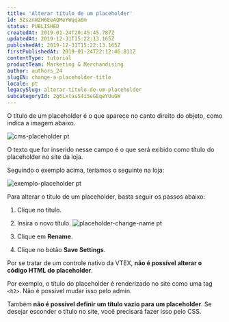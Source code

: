```yaml
---
title: 'Alterar título de um placeholder'
id: 5ZsznWZH6EeAQMeYWqqa0m
status: PUBLISHED
createdAt: 2019-01-24T20:45:45.787Z
updatedAt: 2019-12-31T15:22:13.165Z
publishedAt: 2019-12-31T15:22:13.165Z
firstPublishedAt: 2019-01-24T22:12:46.811Z
contentType: tutorial
productTeam: Marketing & Merchandising
author: authors_24
slugEN: change-a-placeholder-title
locale: pt
legacySlug: alterar-titulo-de-um-placeholder
subcategoryId: 2g6LxtasS4iSeGEqeYUuGW
---
```


O título de um placeholder é o que aparece no canto direito do objeto, como indica a imagem abaixo.

![cms-placeholder pt](https://images.ctfassets.net/alneenqid6w5/2B81NqQBPqi6MgEAawOU4I/00578c25664eab1bded200712d574959/placeholder_destaque.png)

O texto que for inserido nesse campo é o que será exibido como título do placeholder no site da loja.

Seguindo o exemplo acima, teríamos o seguinte na loja:

![exemplo-placeholder pt](//images.ctfassets.net/alneenqid6w5/3J1Xr0TrkQU8EoYsss26Ke/84287c72e31c8246e5c3f2d96a1ab740/loja_pedro_exemplo_placeholder.png)

Para alterar o título de um placeholder, basta seguir os passos abaixo:

1. Clique no título.

2. Insira o novo título.
![placeholder-change-name pt](//images.ctfassets.net/alneenqid6w5/59J7ZEZe4w8uAS2kGa4qIW/9f8adbf11d44c3ffe54d9178fbb363dc/change_name_pt.png)

3. Clique em __Rename__.

4. Clique no botão __Save Settings__.

Por se tratar de um controle nativo da VTEX, __não é possível alterar o código HTML do placeholder__. 

Por exemplo, o título do placeholder é renderizado no site como uma tag `<h2>`. Não é possível mudar isso pelo admin.

Também __não é possível definir um título vazio para um placeholder__. Se desejar esconder o título no site, você precisará fazer isso pelo CSS.
